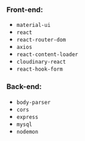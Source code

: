 ### Front-end:

- `material-ui`
- `react`
- `react-router-dom`
- `axios`
- `react-content-loader`
- `cloudinary-react`
- `react-hook-form`

### Back-end:

- `body-parser`
- `cors`
- `express`
- `mysql`
- `nodemon`
